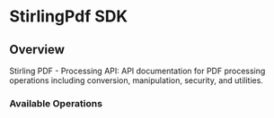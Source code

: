 # StirlingPdf SDK

## Overview

Stirling PDF - Processing API: API documentation for PDF processing operations including conversion, manipulation, security, and utilities.

### Available Operations
